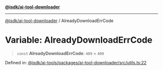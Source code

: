 [**@isdk/ai-tool-downloader**](../README.md)

***

[@isdk/ai-tool-downloader](../globals.md) / AlreadyDownloadErrCode

# Variable: AlreadyDownloadErrCode

> `const` **AlreadyDownloadErrCode**: `409` = `409`

Defined in: [@isdk/ai-tools/packages/ai-tool-downloader/src/utils.ts:22](https://github.com/isdk/ai-tool-download.js/blob/05bb53b628f06761f19ed5d6dbc02c381e992ef5/src/utils.ts#L22)
